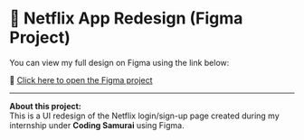# 🎨 Netflix App Redesign (Figma Project)

You can view my full design on Figma using the link below:

🔗 [Click here to open the Figma project](https://www.figma.com/proto/o33qVbxFg6fxyLbyIEGdH5/Netflix-login-page?node-id=34-116&p=f&t=pSXw8WH4FjMq7UQN-1&scaling=scale-down&content-scaling=fixed&page-id=0%3A1&starting-point-node-id=34%3A116)

---

**About this project:**  
This is a UI redesign of the Netflix login/sign-up page created during my internship under **Coding Samurai** using Figma.
